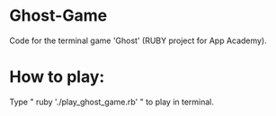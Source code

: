 # Ghost-Game
Code for the terminal game 'Ghost' (RUBY project for App Academy).

# How to play:
Type " ruby './play_ghost_game.rb' " to play in terminal.
